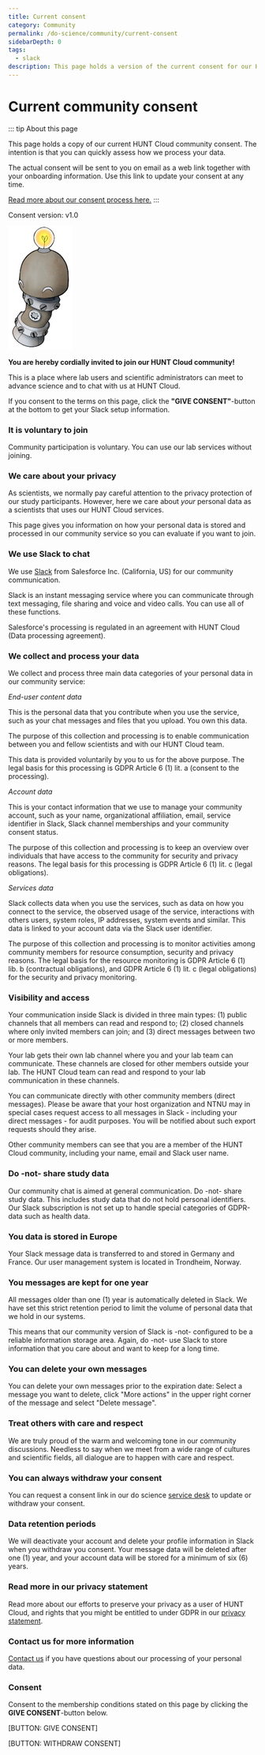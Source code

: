 ```yaml
---
title: Current consent
category: Community
permalink: /do-science/community/current-consent
sidebarDepth: 0
tags: 
  - slack
description: This page holds a version of the current consent for our HUNT Cloud community.
---
```


<!-- 

  This page is autogenerated to ensure 
  updated version control of the consent. 
  
  Do not add text here. The original file
  is in governance/privacy/community-consent
  as hcc-doc127 

-->

# Current community consent


::: tip About this page

This page holds a copy of our current HUNT Cloud community consent. The intention is that you can quickly assess how we process your data. 

The actual consent will be sent to you on email as a web link together with your onboarding information. Use this link to update your consent at any time. 

[Read more about our consent process here.](/do-science/community/consent-information/)
:::




  Consent version: v1.0
  

!["Robot smiling"](./images/hunt-cloud_robot_happy_250.jpg)


**You are hereby cordially invited to join our HUNT Cloud community!** 

This is a place where lab users and scientific administrators can meet to advance science and to chat with us at HUNT Cloud.

If you consent to the terms on this page, click the **"GIVE CONSENT"**-button at the bottom to get your Slack setup information. 

### It is voluntary to join 

Community participation is voluntary. You can use our lab services without joining.

### We care about your privacy

As scientists, we normally pay careful attention to the privacy protection of our study participants. However, here we care about *your* personal data as a scientists that uses our HUNT Cloud services.

This page gives you information on how your personal data is stored and processed in our community service so you can evaluate if you want to join.

### We use Slack to chat

We use [Slack](https://slack.com/) from Salesforce Inc. (California, US) for our community communication. 

Slack is an instant messaging service where you can communicate through text messaging, file sharing and voice and video calls. You can use all of these functions.

Salesforce's processing is regulated in an agreement with HUNT Cloud (Data processing agreement).


### We collect and process your data

We collect and process three main data categories of your personal data in our community service: 

*End-user content data*

This is the personal data that you contribute when you use the service, such as your chat messages and files that you upload. You own this data.

The purpose of this collection and processing is to enable communication between you and fellow scientists and with our HUNT Cloud team. 

This data is provided voluntarily by you to us for the above purpose. The legal basis for this processing is GDPR Article 6 (1) lit. a (consent to the processing). 

*Account data*

This is your contact information that we use to manage your community account, such as your name, organizational affiliation, email, service identifier in Slack, Slack channel memberships and your community consent status. 

The purpose of this collection and processing is to keep an overview over individuals that have access to the community for security and privacy reasons. The legal basis for this processing is GDPR Article 6 (1) lit. c (legal obligations). 

*Services data*

Slack collects data when you use the services, such as data on how you connect to the service, the observed usage of the service, interactions with others users, system roles, IP addresses, system events and similar. This data is linked to your account data via the Slack user identifier.

The purpose of this collection and processing is to monitor activities among community members for resource consumption, security and privacy reasons. The legal basis for the resource monitoring is GDPR Article 6 (1) lib. b (contractual obligations), and GDPR Article 6 (1) lit. c (legal obligations) for the security and privacy monitoring.


### Visibility and access

Your communication inside Slack is divided in three main types: (1) public channels that all members can read and respond to; (2) closed channels where only invited members can join; and (3) direct messages between two or more members.

Your lab gets their own lab channel where you and your lab team can communicate. These channels are closed for other members outside your lab. The HUNT Cloud team can read and respond to your lab communication in these channels.

You can communicate directly with other community members (direct messages). Please be aware that your host organization and NTNU may in special cases request access to all messages in Slack - including your direct messages - for audit purposes. You will be notified about such export requests should they arise.

Other community members can see that you are a member of the HUNT Cloud community, including your name, email and Slack user name. 


### Do -not- share study data

Our community chat is aimed at general communication. Do -not- share study data. This includes study data that do not hold personal identifiers. Our Slack subscription is not set up to handle special categories of GDPR-data such as health data.

### You data is stored in Europe

Your Slack message data is transferred to and stored in Germany and France. Our user management system is located in Trondheim, Norway.

### You messages are kept for one year

All messages older than one (1) year is automatically deleted in Slack. We have set this strict retention period to limit the volume of personal data that we hold in our systems. 

This means that our community version of Slack is -not- configured to be a reliable information storage area. Again, do -not- use Slack to store information that you care about and want to keep for a long time.

### You can delete your own messages

You can delete your own messages prior to the expiration date: Select a message you want to delete, click "More actions" in the upper right corner of the message and select "Delete message". 

### Treat others with care and respect

We are truly proud of the warm and welcoming tone in our community discussions. Needless to say when we meet from a wide range of cultures and scientific fields, all dialogue are to happen with care and respect.

### You can always withdraw your consent

You can request a consent link in our do science [service desk](/do-science/service-desk/#request-consent-link) to update or withdraw your consent.

### Data retention periods 

We will deactivate your account and delete your profile information in Slack when you withdraw you consent. Your message data will be deleted after one (1) year, and your account data will be stored for a minimum of six (6) years.

### Read more in our privacy statement

Read more about our efforts to preserve your privacy as a user of HUNT Cloud, and rights that you might be entitled to under GDPR in our [privacy statement](/do-science/privacy-statement/). 

### Contact us for more information

[Contact us](/contact) if you have questions about our processing of your personal data.

### Consent

Consent to the membership conditions stated on this page by clicking the **GIVE CONSENT**-button below. 

[BUTTON: GIVE CONSENT]

[BUTTON: WITHDRAW CONSENT]


